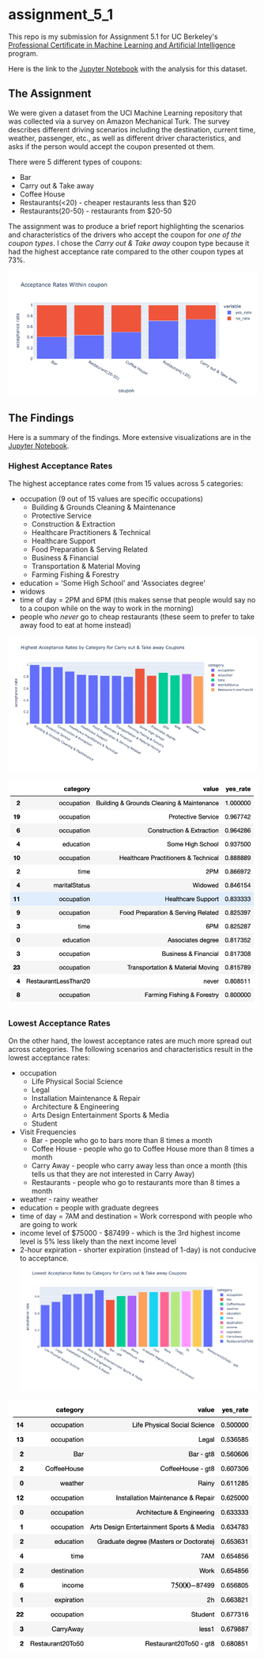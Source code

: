 # assignment_5_1

This repo is my submission for Assignment 5.1 for UC Berkeley's [Professional Certificate in Machine Learning and Artificial Intelligence](https://em-executive.berkeley.edu/professional-certificate-machine-learning-artificial-intelligence) program.

Here is the link to the [Jupyter Notebook](assignment_5_1/prompt.ipynb) with the analysis for this dataset.

## The Assignment

We were given a dataset from the UCI Machine Learning repository that was collected via a survey on Amazon Mechanical Turk. The survey describes different driving scenarios including the destination, current time, weather, passenger, etc., as well as different driver characteristics, and asks if the person would accept the coupon presented ot them.

There were 5 different types of coupons:
- Bar
- Carry out & Take away
- Coffee House
- Restaurants(<20) - cheaper restaurants less than $20
- Restaurants(20-50) - restaurants from $20-50

The assignment was to produce a brief report highlighting the scenarios and characteristics of the drivers who accept the coupon for _one of the coupon types_. I chose the _Carry out & Take away_ coupon type because it had the highest acceptance rate compared to the other coupon types at 73%.

![coupon types](./images/coupon_types.png)

## The Findings

Here is a summary of the findings. More extensive visualizations are in the [Jupyter Notebook](assignment_5_1/prompt.ipynb).

### Highest Acceptance Rates
The highest acceptance rates come from 15 values across 5 categories:
- occupation (9 out of 15 values are specific occupations)
  - Building & Grounds Cleaning & Maintenance
  - Protective Service
  - Construction & Extraction
  - Healthcare Practitioners & Technical
  - Healthcare Support
  - Food Preparation & Serving Related
  - Business & Financial
  - Transportation & Material Moving
  - Farming Fishing & Forestry
- education = 'Some High School' and 'Associates degree'
- widows
- time of day = 2PM and 6PM (this makes sense that people would say no to a coupon while on the way to work in the morning)
- people who _never_ go to cheap restaurants (these seem to prefer to take away food to eat at home instead)

![highest acceptance rates_plot](./images/highest_acceptance_rates_plot.png)

![highest acceptance rates](./images/highest_acceptance_rates.png)

### Lowest Acceptance Rates

On the other hand, the lowest acceptance rates are much more spread out across categories.
The following scenarios and characteristics result in the lowest acceptance rates:
- occupation
  - Life Physical Social Science
  - Legal
  - Installation Maintenance & Repair
  - Architecture & Engineering
  - Arts Design Entertainment Sports & Media
  - Student
- Visit Frequencies
  - Bar - people who go to bars more than 8 times a month
  - Coffee House - people who go to Coffee House more than 8 times a month
  - Carry Away - people who carry away less than once a month (this tells us that they are not interested in Carry Away)
  - Restaurants - people who go to restaurants more than 8 times a month
- weather - rainy weather
- education = people with graduate degrees
- time of day = 7AM and destination = Work correspond with people who are going to work
- income level of $75000 - $87499 - which is the 3rd highest income level is 5% less likely than the next income level
- 2-hour expiration - shorter expiration (instead of 1-day) is not conducive to acceptance.
![lowest acceptance rates_plot](./images/lowest_acceptance_rates_plot.png)

![lowest acceptance rates](./images/lowest_acceptance_rates.png)

### 
